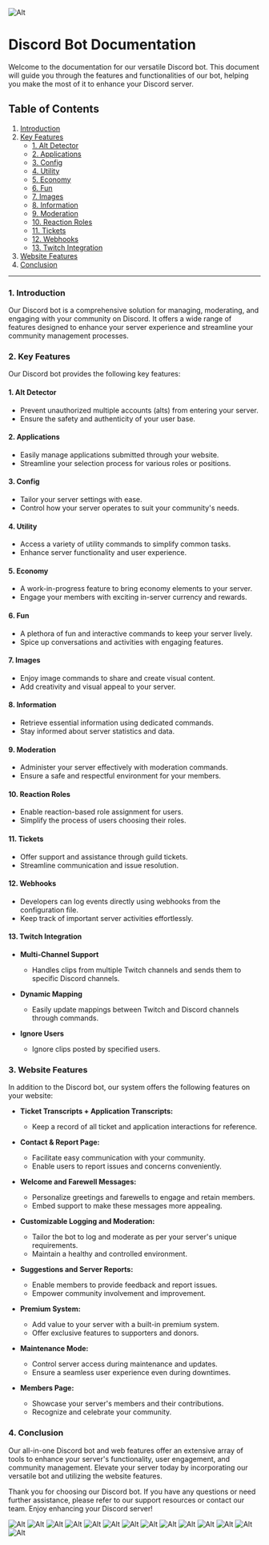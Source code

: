 ![Alt](https://repobeats.axiom.co/api/embed/0f471f767a50b3f10f2c5a90a4efb1eb36fdaa8b.svg "Repobeats analytics image")

# Discord Bot Documentation

Welcome to the documentation for our versatile Discord bot. This document will guide you through the features and functionalities of our bot, helping you make the most of it to enhance your Discord server.

## Table of Contents
1. [Introduction](#introduction)
2. [Key Features](#key-features)
   - [1. Alt Detector](#alt-detector)
   - [2. Applications](#applications)
   - [3. Config](#config)
   - [4. Utility](#utility)
   - [5. Economy](#economy)
   - [6. Fun](#fun)
   - [7. Images](#images)
   - [8. Information](#information)
   - [9. Moderation](#moderation)
   - [10. Reaction Roles](#reaction-roles)
   - [11. Tickets](#tickets)
   - [12. Webhooks](#webhooks)
   - [13. Twitch Integration](#twitch)
3. [Website Features](#website-features)
4. [Conclusion](#conclusion)

---

### 1. Introduction<a name="introduction"></a>

Our Discord bot is a comprehensive solution for managing, moderating, and engaging with your community on Discord. It offers a wide range of features designed to enhance your server experience and streamline your community management processes.

### 2. Key Features<a name="key-features"></a>

Our Discord bot provides the following key features:

#### 1. Alt Detector<a name="alt-detector"></a>
- Prevent unauthorized multiple accounts (alts) from entering your server.
- Ensure the safety and authenticity of your user base.

#### 2. Applications<a name="applications"></a>
- Easily manage applications submitted through your website.
- Streamline your selection process for various roles or positions.

#### 3. Config<a name="config"></a>
- Tailor your server settings with ease.
- Control how your server operates to suit your community's needs.

#### 4. Utility<a name="utility"></a>
- Access a variety of utility commands to simplify common tasks.
- Enhance server functionality and user experience.

#### 5. Economy<a name="economy"></a>
- A work-in-progress feature to bring economy elements to your server.
- Engage your members with exciting in-server currency and rewards.

#### 6. Fun<a name="fun"></a>
- A plethora of fun and interactive commands to keep your server lively.
- Spice up conversations and activities with engaging features.

#### 7. Images<a name="images"></a>
- Enjoy image commands to share and create visual content.
- Add creativity and visual appeal to your server.

#### 8. Information<a name="information"></a>
- Retrieve essential information using dedicated commands.
- Stay informed about server statistics and data.

#### 9. Moderation<a name="moderation"></a>
- Administer your server effectively with moderation commands.
- Ensure a safe and respectful environment for your members.

#### 10. Reaction Roles<a name="reaction-roles"></a>
- Enable reaction-based role assignment for users.
- Simplify the process of users choosing their roles.

#### 11. Tickets<a name="tickets"></a>
- Offer support and assistance through guild tickets.
- Streamline communication and issue resolution.

#### 12. Webhooks<a name="webhooks"></a>
- Developers can log events directly using webhooks from the configuration file.
- Keep track of important server activities effortlessly.

#### 13. Twitch Integration<a name="twitch"></a>
- **Multi-Channel Support**
   - Handles clips from multiple Twitch channels and sends them to specific Discord channels.

- **Dynamic Mapping**
   - Easily update mappings between Twitch and Discord channels through commands.

- **Ignore Users**
   - Ignore clips posted by specified users.

### 3. Website Features<a name="website-features"></a>

In addition to the Discord bot, our system offers the following features on your website:

- **Ticket Transcripts + Application Transcripts:**
  - Keep a record of all ticket and application interactions for reference.

- **Contact & Report Page:**
  - Facilitate easy communication with your community.
  - Enable users to report issues and concerns conveniently.

- **Welcome and Farewell Messages:**
  - Personalize greetings and farewells to engage and retain members.
  - Embed support to make these messages more appealing.

- **Customizable Logging and Moderation:**
  - Tailor the bot to log and moderate as per your server's unique requirements.
  - Maintain a healthy and controlled environment.

- **Suggestions and Server Reports:**
  - Enable members to provide feedback and report issues.
  - Empower community involvement and improvement.

- **Premium System:**
  - Add value to your server with a built-in premium system.
  - Offer exclusive features to supporters and donors.

- **Maintenance Mode:**
  - Control server access during maintenance and updates.
  - Ensure a seamless user experience even during downtimes.

- **Members Page:**
  - Showcase your server's members and their contributions.
  - Recognize and celebrate your community.

### 4. Conclusion<a name="conclusion"></a>

Our all-in-one Discord bot and web features offer an extensive array of tools to enhance your server's functionality, user engagement, and community management. Elevate your server today by incorporating our versatile bot and utilizing the website features.

Thank you for choosing our Discord bot. If you have any questions or need further assistance, please refer to our support resources or contact our team. Enjoy enhancing your Discord server!


![Alt](https://i.imgur.com/TAhjYdi.png "index")
![Alt](https://i.imgur.com/OHmTHyg.png "stats")
![Alt](https://i.imgur.com/V7d8b1Q.png "dashboard")
![Alt](https://i.imgur.com/7e5oHPz.png "main dashboard")
![Alt](https://i.imgur.com/oBIjDKi.png "dashboard")
![Alt](https://i.imgur.com/qBwr83h.png "dashboard")
![Alt](https://i.imgur.com/pf1sgaO.png "dashboard")
![Alt](https://i.imgur.com/8tOGCho.png "dashboard")
![Alt](https://i.imgur.com/T13MQFp.png "dashboard")
![Alt](https://i.imgur.com/W8dNI76.png "dashboard")
![Alt](https://i.imgur.com/zexmlaw.png "dashboard")
![Alt](https://i.imgur.com/uhARayz.png "dashboard")
![Alt](https://i.imgur.com/m1zwxoX.png "dashboard")
![Alt](https://i.imgur.com/xVjSrNv.png "dashboard")
